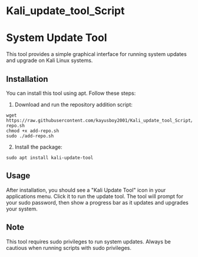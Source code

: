 # Kali_update_tool_Script

# System Update Tool

This tool provides a simple graphical interface for running system updates and upgrade on Kali Linux systems.

## Installation

You can install this tool using apt. Follow these steps:

1. Download and run the repository addition script:
```
wget https://raw.githubusercontent.com/kayusboy2001/Kali_update_tool_Script/main/add-repo.sh
chmod +x add-repo.sh
sudo ./add-repo.sh
```

2. Install the package:
```
sudo apt install kali-update-tool
```

## Usage

After installation, you should see a "Kali Update Tool" icon in your applications menu. Click it to run the update tool.
The tool will prompt for your sudo password, then show a progress bar as it updates and upgrades your system.

## Note

This tool requires sudo privileges to run system updates. Always be cautious when running scripts with sudo privileges.
